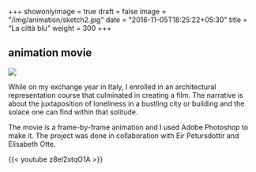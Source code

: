 +++
showonlyimage = true
draft = false
image = "/img/animation/sketch2.jpg"
date = "2016-11-05T18:25:22+05:30"
title = "La città blu"
weight = 300
+++

<!--more-->
 
 
## animation movie

![](/img/animation/sketch.jpg) 

While on my exchange year in Italy, I enrolled in an architectural representation course that culminated in creating a film. The narrative is about the juxtaposition of loneliness in a bustling city or building and the solace one can find within that solitude.

The movie is a frame-by-frame animation and I used Adobe Photoshop to make it. The project was done in collaboration with Eir Petursdottir and Elisabeth Otte. 

{{< youtube z8el2xtqO1A >}}

